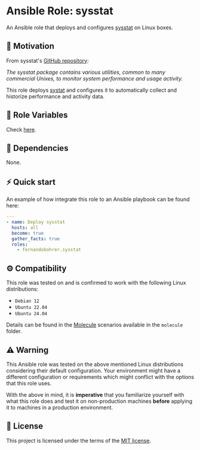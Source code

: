 # Ansible Role: sysstat

An Ansible role that deploys and configures [sysstat][01] on Linux boxes.

## 🚀 Motivation

From sysstat's [GitHub repository][01]:

*The sysstat package contains various utilities, common to many commercial Unixes, to monitor system performance and usage activity.*

This role deploys [systat][01] and configures it to automatically collect and historize performance and activity data.

## 📑 Role Variables

Check [here][02].

## 🧰 Dependencies

None.

## ⚡ Quick start

An example of how integrate this role to an Ansible playbook can be found here:

```yml
---
- name: Deploy sysstat
  hosts: all
  become: true
  gather_facts: true
  roles:
    - fernandobohrer.sysstat
```

## ⚙️ Compatibility

This role was tested on and is confirmed to work with the following Linux distributions:

- `Debian 12`
- `Ubuntu 22.04`
- `Ubuntu 24.04`

Details can be found in the [Molecule][03] scenarios available in the `molecule` folder.

## ⚠️ Warning

This Ansible role was tested on the above mentioned Linux distributions considering their default configuration. Your environment might have a different configuration or requirements which might conflict with the options that this role uses.

With the above in mind, it is **imperative** that you familiarize yourself with what this role does and test it on non-production machines **before** applying it to machines in a production environment.

## 📝 License

This project is licensed under the terms of the [MIT license][04].

[01]: https://github.com/sysstat/sysstat
[02]: defaults/main.yml
[03]: https://github.com/fernandobohrer/ansible-molecule-scenarios
[04]: /LICENSE
